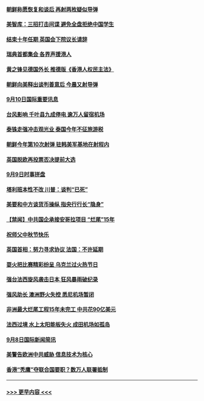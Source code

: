 #### [朝鲜称愿恢复和谈后 再射两枚疑似导弹](../pages/prog202/a102661930.md?t=09101555) 
#### [美智库：三招打击间谍 避免全盘拒绝中国学生](../pages/prog202/a102661754.md?t=09101555) 
#### [结束十年任期 英国会下院议长请辞](../pages/prog202/a102661692.md?t=09101555) 
#### [瑞典首都集会 各界声援港人](../pages/prog202/a102661722.md?t=09101555) 
#### [黄之锋见德国外长 推德版《香港人权民主法》](../pages/prog202/a102661715.md?t=09101555) 
#### [朝鲜向美释出谈判善意后 今晨又射导弹](../pages/prog202/a102661700.md?t=09101555) 
#### [9月10日国际重要讯息](../pages/prog202/a102661697.md?t=09101555) 
#### [台风影响 千叶县九成停电 逾万人留宿机场](../pages/prog202/a102661669.md?t=09101555) 
#### [泰铢走强冲击观光业 泰国今年不征旅游税](../pages/prog202/a102661659.md?t=09101555) 
#### [朝鲜今年第10次射弹 驻韩美军基地在射程内](../pages/prog202/a102661526.md?t=09101555) 
#### [英国脱欧再投票否决提前大选](../pages/prog202/a102661403.md?t=09101555) 
#### [9月9日时事拼盘](../pages/prog202/a102661357.md?t=09101555) 
#### [塔利班本性不改 川普：谈判“已死”](../pages/prog202/a102661318.md?t=09101555) 
#### [美要和中方谈货币操纵 指央行行长“隐身”](../pages/prog202/a102661297.md?t=09101555) 
#### [【禁闻】中共国企承接安哥拉项目 “烂尾”15年](../pages/prog202/a102661293.md?t=09101555) 
#### [祝师父中秋节快乐](../pages/prog202/a102661228.md?t=09101555) 
#### [英国首相：努力寻求协议  法国：不许延期](../pages/prog202/a102661177.md?t=09101555) 
#### [耍火把比赛精彩纷呈 乌克兰过火热节日](../pages/prog202/a102661164.md?t=09101555) 
#### [强台法西旋风袭击日本  狂风暴雨破纪录](../pages/prog202/a102661146.md?t=09101555) 
#### [强风助长 澳洲野火失控 悉尼机场暂闭](../pages/prog202/a102661143.md?t=09101555) 
#### [非洲最大烂尾工程15年未完工 中共花90亿美元](../pages/prog202/a102661038.md?t=09101555) 
#### [法西过境 水上太阳能板失火 成田机场如孤岛](../pages/prog202/a102661013.md?t=09101555) 
#### [9月8日国际新闻简讯](../pages/prog202/a102661005.md?t=09101555) 
#### [美警告欧洲中共威胁  信息技术为核心](../pages/prog202/a102661009.md?t=09101555) 
#### [香港“秃鹰”夺联合国要职？数万人联署抵制](../pages/prog202/a102660845.md?t=09101555) 

----
#### [ >>> 更早内容 <<< ](../indexes/prog202-earlier.md)
